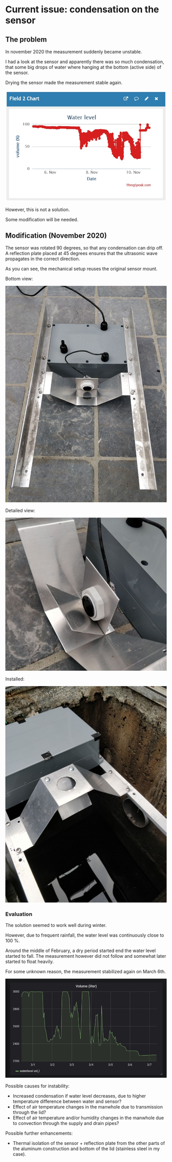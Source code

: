 # Current issue: condensation on the sensor

## The problem

In november 2020 the measurement suddenly became unstable.

I had a look at the sensor and apparently there was so much condensation,
that some big drops of water where hanging at the bottom (active side) of the sensor.

Drying the sensor made the measurement stable again.

![chart](ci01-chart.jpg)

However, this is not a solution.

Some modification will be needed.

## Modification (November 2020)

The sensor was rotated 90 degrees, so that any condensation can drip off.
A reflection plate placed at 45 degrees ensures that the ultrasonic wave propagates in the correct direction.

As you can see, the mechanical setup reuses the original sensor mount.

Bottom view:

![bottom](ci01-bottom.jpg)

Detailed view:

![detail](ci01-detail.jpg)

Installed:

![top](ci01-top.jpg)

### Evaluation

The solution seemed to work well during winter.

However, due to frequent rainfall, the water level was continuously close to 100 %.

Around the middle of February, a dry period started end the water level started to fall.
The measurement however did not follow and somewhat later started to float heavily.

For some unknown reason, the measurement stabilized again on March 6th.

![chart](ci01-chart2.jpg)

Possible causes for instability:
- Increased condensation if water level decreases, due to higher temperature difference between water and sensor?
- Effect of air temperature changes in the manwhole due to transmission through the lid?
- Effect of air temperature and/or humidity changes in the manwhole due to convection through the supply and drain pipes?

Possible further enhancements:
- Thermal isolation of the sensor + reflection plate from the other parts of the aluminum construction and bottom of the lid (stainless steel in my case).


